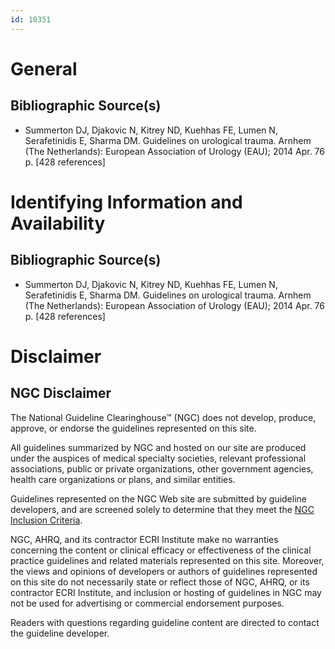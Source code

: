 ```yaml
---
id: 10351
---
```


# General

## Bibliographic Source(s)

- Summerton DJ, Djakovic N, Kitrey ND, Kuehhas FE, Lumen N, Serafetinidis E, Sharma DM. Guidelines on urological trauma. Arnhem (The Netherlands): European Association of Urology (EAU); 2014 Apr. 76 p. [428 references]

# Identifying Information and Availability

## Bibliographic Source(s)

- Summerton DJ, Djakovic N, Kitrey ND, Kuehhas FE, Lumen N, Serafetinidis E, Sharma DM. Guidelines on urological trauma. Arnhem (The Netherlands): European Association of Urology (EAU); 2014 Apr. 76 p. [428 references]

# Disclaimer

## NGC Disclaimer

The National Guideline Clearinghouse™ (NGC) does not develop, produce, approve, or endorse the guidelines represented on this site.

All guidelines summarized by NGC and hosted on our site are produced under the auspices of medical specialty societies, relevant professional associations, public or private organizations, other government agencies, health care organizations or plans, and similar entities.

Guidelines represented on the NGC Web site are submitted by guideline developers, and are screened solely to determine that they meet the [NGC Inclusion Criteria](/help-and-about/summaries/inclusion-criteria).

NGC, AHRQ, and its contractor ECRI Institute make no warranties concerning the content or clinical efficacy or effectiveness of the clinical practice guidelines and related materials represented on this site. Moreover, the views and opinions of developers or authors of guidelines represented on this site do not necessarily state or reflect those of NGC, AHRQ, or its contractor ECRI Institute, and inclusion or hosting of guidelines in NGC may not be used for advertising or commercial endorsement purposes.

Readers with questions regarding guideline content are directed to contact the guideline developer.

